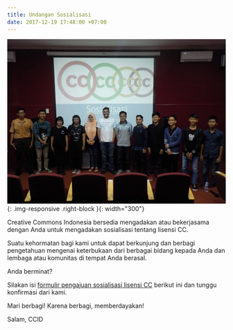```yaml
---
title: Undangan Sosialisasi
date: 2017-12-19 17:48:00 +07:00
---
```


![Mei 20 2017 CCID16 Sosialisasi Lisensi CC di Dekranasda Kominfo Samarinda.JPG](/uploads/Mei%2020%202017%20CCID16%20Sosialisasi%20Lisensi%20CC%20di%20Dekranasda%20Kominfo%20Samarinda.JPG){: .img-responsive .right-block }{: width="300"}

Creative Commons Indonesia bersedia mengadakan atau bekerjasama dengan Anda untuk mengadakan sosialisasi tentang lisensi CC.

Suatu kehormatan bagi kami untuk dapat berkunjung dan berbagi pengetahuan mengenai keterbukaan dari berbagai bidang kepada Anda dan lembaga atau komunitas di tempat Anda berasal.

Anda berminat?

Silakan isi [formulir pengajuan sosialisasi lisensi CC](https://goo.gl/forms/rdeEJtdQsWo8cEOH2) berikut ini dan tunggu konfirmasi dari kami.

Mari berbagi! Karena berbagi, memberdayakan!

Salam,
CCID